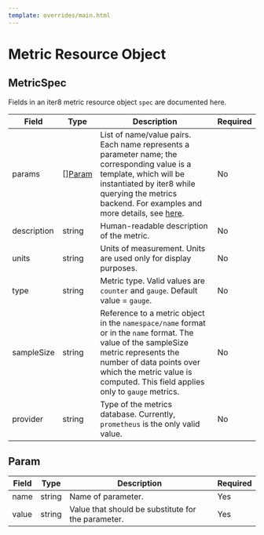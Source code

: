 ```yaml
---
template: overrides/main.html
---
```


# Metric Resource Object

## MetricSpec

Fields in an iter8 metric resource object `spec` are documented here.

| Field | Type         | Description | Required |
| ----- | ------------ | ----------- | -------- |
| params | [][Param](#param) | List of name/value pairs. Each name represents a parameter name; the corresponding value is a template, which will be instantiated by iter8 while querying the metrics backend. For examples and more details, see [here](metrics_custom.md#instantiation-of-templated-http-query-params).| No |
| description | string | Human-readable description of the metric. | No |
| units | string | Units of measurement. Units are used only for display purposes. | No |
| type | string | Metric type. Valid values are `counter` and `gauge`. Default value = `gauge`. | No |
| sampleSize | string | Reference to a metric object in the `namespace/name` format or in the `name` format. The value of the sampleSize metric represents the number of data points over which the metric value is computed. This field applies only to `gauge` metrics. | No |
| provider | string | Type of the metrics database. Currently, `prometheus` is the only valid value. | No |

## Param

| Field | Type         | Description | Required |
| ----- | ------------ | ----------- | -------- |
| name | string | Name of parameter. | Yes |
| value | string | Value that should be substitute for the parameter. | Yes |
